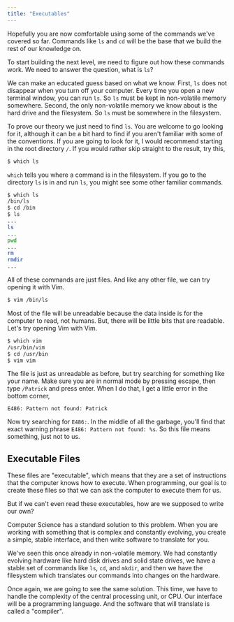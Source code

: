 ```yaml
---
title: "Executables"
---
```


Hopefully you are now comfortable using some of the commands we've covered so
far. Commands like `ls` and `cd` will be the base that we build the rest of our
knowledge on.

To start building the next level, we need to figure out how these commands work.
We need to answer the question, what is `ls`?

We can make an educated guess based on what we know. First, `ls` does not
disappear when you turn off your computer. Every time you open a new terminal
window, you can run `ls`. So `ls` must be kept in non-volatile memory somewhere.
Second, the only non-volatile memory we know about is the hard drive and the
filesystem. So `ls` must be somewhere in the filesystem.

To prove our theory we just need to find `ls`. You are welcome to go looking for
it, although it can be a bit hard to find if you aren't familiar with some of
the conventions. If you are going to look for it, I would recommend starting in
the root directory `/`. If you would rather skip straight to the result, try
this,

```bash
$ which ls
```

`which` tells you where a command is in the filesystem. If you go to the
directory `ls` is in and run `ls`, you might see some other familiar commands.

```bash
$ which ls
/bin/ls
$ cd /bin
$ ls
...
ls
...
pwd
...
rm
rmdir
...
```

All of these commands are just files. And like any other file, we can try
opening it with Vim.

```bash
$ vim /bin/ls
```

Most of the file will be unreadable because the data inside is for the computer
to read, not humans. But, there will be little bits that are readable. Let's try
opening Vim with Vim.

```bash
$ which vim
/usr/bin/vim
$ cd /usr/bin
$ vim vim
```

The file is just as unreadable as before, but try searching for something like
your name. Make sure you are in normal mode by pressing escape, then type
`/Patrick` and press enter. When I do that, I get a little error in the bottom
corner,

```
E486: Pattern not found: Patrick
```

Now try searching for `E486:`. In the middle of all the garbage, you'll find
that exact warning phrase `E486: Pattern not found: %s`. So this file means
something, just not to us.

## Executable Files

These files are "executable", which means that they are a set of instructions
that the computer knows how to execute. When programming, our goal is to create
these files so that we can ask the computer to execute them for us.

But if we can't even read these executables, how are we supposed to write our
own?

Computer Science has a standard solution to this problem. When you are working
with something that is complex and constantly evolving, you create a simple,
stable interface, and then write software to translate for you.

We've seen this once already in non-volatile memory. We had constantly evolving
hardware like hard disk drives and solid state drives, we have a stable set of
commands like `ls`, `cd`, and `mkdir`, and then we have the filesystem which
translates our commands into changes on the hardware.

Once again, we are going to see the same solution. This time, we have to handle
the complexity of the central processing unit, or CPU. Our interface will be a
programming language. And the software that will translate is called a
"compiler".
